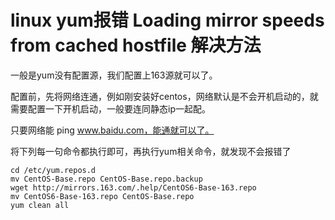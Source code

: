 # linux yum报错 Loading mirror speeds from cached hostfile 解决方法

一般是yum没有配置源，我们配置上163源就可以了。

配置前，先将网络连通，例如刚安装好centos，网络默认是不会开机启动的，就需要配置一下开机启动，一般要连同静态ip一起配。

只要网络能 ping www.baidu.com，能通就可以了。

将下列每一句命令都执行即可，再执行yum相关命令，就发现不会报错了

```
cd /etc/yum.repos.d
mv CentOS-Base.repo CentOS-Base.repo.backup
wget http://mirrors.163.com/.help/CentOS6-Base-163.repo
mv CentOS6-Base-163.repo CentOS-Base.repo
yum clean all
```